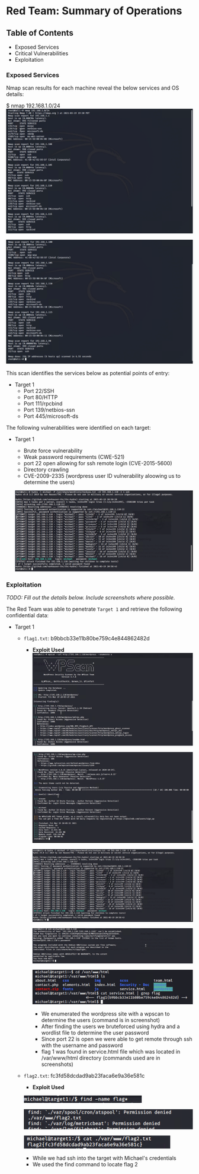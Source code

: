 # Red Team: Summary of Operations

## Table of Contents
- Exposed Services
- Critical Vulnerabilities
- Exploitation

### Exposed Services
Nmap scan results for each machine reveal the below services and OS details:

$ nmap 192.168.1.0/24
![ ](/Images/ScreenShot2021-03-19at10.30.43PM.png)

![ ](/Images/ScreenShot2021-03-19at10.31.23PM.png)

This scan identifies the services below as potential points of entry:
- Target 1
  - Port 22/SSH
  - Port 80/HTTP
  - Port 111/rpcbind
  - Port 139/netbios-ssn
  - Port 445/microsoft-ds


The following vulnerabilities were identified on each target:
- Target 1
  - Brute force vulnerability 
  - Weak password requirements (CWE-521)
  - port 22 open allowing for ssh remote login (CVE-2015-5600)
  - Directory crawling
  - CVE-2009-2335 (wordpress user ID vulnerability aloowing us to determine the users)

  ![ ](/Images/ScreenShot2021-03-19at11.59.16PM.png)

### Exploitation
_TODO: Fill out the details below. Include screenshots where possible._

The Red Team was able to penetrate `Target 1` and retrieve the following confidential data:
- Target 1
  - `flag1.txt`: b9bbcb33e11b80be759c4e844862482d
    - **Exploit Used**
      ![ ](/Images/ScreenShot2021-03-19at11.07.26PM.png)

      ![ ](/Images/ScreenShot2021-03-19at11.10.02PM.png)

      ![ ](/Images/ScreenShot2021-03-19at11.59.16PM.png)

      ![ ](/Images/ScreenShot2021-03-20at12.13.23AM.png)

      ![ ](/Images/ScreenShot2021-03-24at12.57.46PM.png)
      
      - We enumerated the wordpress site with a wpscan to determine the users (command is in screenshot)
      - After finding the users we bruteforced using hydra and a wordlist file to determine the user password
      - Since port 22 is open we were able to get remote through ssh with the username and password 
      - flag 1 was found in service.html file which was located in /var/www/html directory (commands used are in screenshots)

  - `flag2.txt`: fc3fd58dcdad9ab23faca6e9a36e581c
    - **Exploit Used**

    ![ ](/Images/ScreenShot2021-03-20at12.18.21AM.png)

    ![ ](/Images/ScreenShot2021-03-20at12.18.49AM.png)

    ![ ](/Images/ScreenShot2021-03-20at12.19.45AM.png)

      - While we had ssh into the target with Michael's credentials
      - We used the find command to locate flag 2  
      

